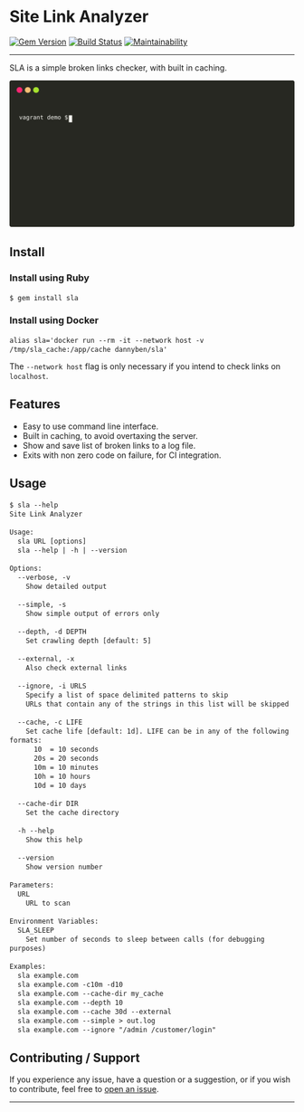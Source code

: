# Site Link Analyzer

[![Gem Version](https://badge.fury.io/rb/sla.svg)](https://badge.fury.io/rb/sla)
[![Build Status](https://github.com/DannyBen/sla/workflows/Test/badge.svg)](https://github.com/DannyBen/sla/actions?query=workflow%3ATest)
[![Maintainability](https://api.codeclimate.com/v1/badges/f78192aead8a74535a24/maintainability)](https://codeclimate.com/github/DannyBen/sla/maintainability)

---

SLA is a simple broken links checker, with built in caching.

![SLA Demo](demo/cast.svg "SLA Demo")

## Install

### Install using Ruby

```shell
$ gem install sla
```

### Install using Docker

```shell
alias sla='docker run --rm -it --network host -v /tmp/sla_cache:/app/cache dannyben/sla'
```

The `--network host` flag is only necessary if you intend to check links on `localhost`.

## Features

- Easy to use command line interface.
- Built in caching, to avoid overtaxing the server.
- Show and save list of broken links to a log file.
- Exits with non zero code on failure, for CI integration.

## Usage

```
$ sla --help
Site Link Analyzer

Usage:
  sla URL [options]
  sla --help | -h | --version

Options:
  --verbose, -v
    Show detailed output

  --simple, -s
    Show simple output of errors only

  --depth, -d DEPTH
    Set crawling depth [default: 5]

  --external, -x
    Also check external links

  --ignore, -i URLS
    Specify a list of space delimited patterns to skip
    URLs that contain any of the strings in this list will be skipped

  --cache, -c LIFE
    Set cache life [default: 1d]. LIFE can be in any of the following formats:
      10  = 10 seconds
      20s = 20 seconds
      10m = 10 minutes
      10h = 10 hours
      10d = 10 days

  --cache-dir DIR
    Set the cache directory

  -h --help
    Show this help

  --version
    Show version number

Parameters:
  URL
    URL to scan

Environment Variables:
  SLA_SLEEP
    Set number of seconds to sleep between calls (for debugging purposes)

Examples:
  sla example.com
  sla example.com -c10m -d10
  sla example.com --cache-dir my_cache
  sla example.com --depth 10
  sla example.com --cache 30d --external
  sla example.com --simple > out.log
  sla example.com --ignore "/admin /customer/login"

```

## Contributing / Support

If you experience any issue, have a question or a suggestion, or if you wish
to contribute, feel free to [open an issue][issues].

---

[issues]: https://github.com/DannyBen/sla/issues
